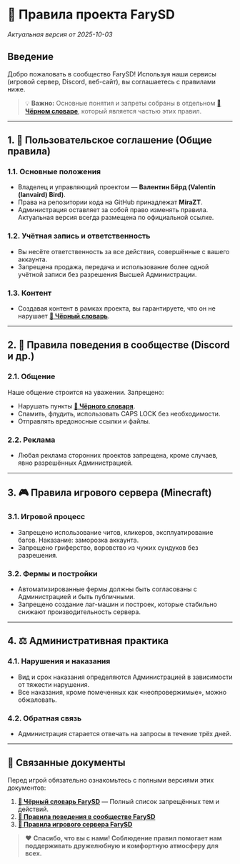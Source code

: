 # 📜 Правила проекта FarySD

*Актуальная версия от 2025-10-03*

## Введение

Добро пожаловать в сообщество FarySD! Используя наши сервисы (игровой сервер, Discord, веб-сайт), вы соглашаетесь с правилами ниже.

> 💡 **Важно:** Основные понятия и запреты собраны в отдельном **[📕 Чёрном словаре](https://fary.lanvalird.ru/legal/black-dictionary)**, который является частью этих правил.

---

## 1. 👥 Пользовательское соглашение (Общие правила)

### 1.1. Основные положения

- Владелец и управляющий проектом — **Валентин Бёрд (Valentin (lanvaird) Bird)**.
- Права на репозитории кода на GitHub принадлежат **MiraZT**.
- Администрация оставляет за собой право изменять правила. Актуальная версия всегда размещена по официальной ссылке.

### 1.2. Учётная запись и ответственность

- Вы несёте ответственность за все действия, совершённые с вашего аккаунта.
- Запрещена продажа, передача и использование более одной учётной записи без разрешения Высшей Администрации.

### 1.3. Контент

- Создавая контент в рамках проекта, вы гарантируете, что он не нарушает **[📕 Чёрный словарь](https://fary.lanvalird.ru/legal/black-dictionary)**.

---

## 2. 💬 Правила поведения в сообществе (Discord и др.)

### 2.1. Общение

Наше общение строится на уважении. Запрещено:

- Нарушать пункты **[📕 Чёрного словаря](https://fary.lanvalird.ru/legal/black-dictionary)**.
- Спамить, флудить, использовать CAPS LOCK без необходимости.
- Отправлять вредоносные ссылки и файлы.

### 2.2. Реклама

- Любая реклама сторонних проектов запрещена, кроме случаев, явно разрешённых Администрацией.

---

## 3. 🎮 Правила игрового сервера (Minecraft)

### 3.1. Игровой процесс

- Запрещено использование читов, кликеров, эксплуатирование багов. Наказание: заморозка аккаунта.
- Запрещено гриферство, воровство из чужих сундуков без разрешения.

### 3.2. Фермы и постройки

- Автоматизированные фермы должны быть согласованы с Администрацией и быть публичными.
- Запрещено создание лаг-машин и построек, которые стабильно снижают производительность сервера.

---

## 4. ⚖️ Административная практика

### 4.1. Нарушения и наказания

- Вид и срок наказания определяются Администрацией в зависимости от тяжести нарушения.
- Все наказания, кроме помеченных как «неопровержимые», можно обжаловать.

### 4.2. Обратная связь

- Администрация старается отвечать на запросы в течение трёх дней.

---

## 🔗 Связанные документы

Перед игрой обязательно ознакомьтесь с полными версиями этих документов:

1. **[📕 Чёрный словарь FarySD](https://fary.lanvalird.ru/legal/black-dictionary)** — Полный список запрещённых тем и действий.
2. **[📘 Правила поведения в сообществе FarySD](https://fary.lanvalird.ru/legal/community)**
3. **[📗 Правила игрового сервера FarySD](https://fary.lanvalird.ru/legal/game)**

> ❤️ **Спасибо, что вы с нами! Соблюдение правил помогает нам поддерживать дружелюбную и комфортную атмосферу для всех.**